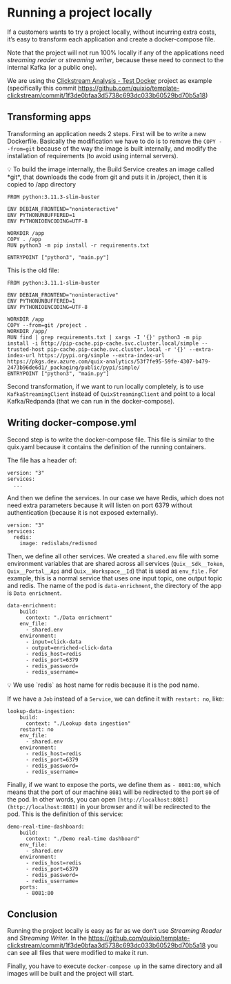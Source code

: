 # Running a project locally

If a customers wants to try a project locally, without incurring extra costs, it’s easy to transform each application and create a docker-compose file.

Note that the project will not run 100% locally if any of the applications need *streaming reader* or *streaming writer*, because these need to connect to the internal Kafka (or a public one).

We are using the [Clickstream Analysis - Test Docker](https://portal.platform.quix.io/topics?workspace=demo-clickstreamanalysis-testdocker) project as example (specifically this commit https://github.com/quixio/template-clickstream/commit/1f3de0bfaa3d5738c693dc033b60529bd70b5a18)

## Transforming apps

Transforming an application needs 2 steps. First will be to write a new Dockerfile. Basically the modification we have to do is to remove the `COPY --from=git` because of the way the image is built internally, and modify the installation of requirements (to avoid using internal servers).

<aside>
💡 To build the image internally, the Build Service creates an image called *git*, that downloads the code from git and puts it in /project, then it is copied to /app directory

</aside>

```docker
FROM python:3.11.3-slim-buster

ENV DEBIAN_FRONTEND="noninteractive"
ENV PYTHONUNBUFFERED=1
ENV PYTHONIOENCODING=UTF-8

WORKDIR /app
COPY . /app
RUN python3 -m pip install -r requirements.txt

ENTRYPOINT ["python3", "main.py"]
```

This is the old file:

```docker
FROM python:3.11.1-slim-buster

ENV DEBIAN_FRONTEND="noninteractive"
ENV PYTHONUNBUFFERED=1
ENV PYTHONIOENCODING=UTF-8

WORKDIR /app
COPY --from=git /project .
WORKDIR /app/
RUN find | grep requirements.txt | xargs -I '{}' python3 -m pip install -i http://pip-cache.pip-cache.svc.cluster.local/simple --trusted-host pip-cache.pip-cache.svc.cluster.local -r '{}' --extra-index-url https://pypi.org/simple --extra-index-url https://pkgs.dev.azure.com/quix-analytics/53f7fe95-59fe-4307-b479-2473b96de6d1/_packaging/public/pypi/simple/
ENTRYPOINT ["python3", "main.py"]
```

Second transformation, if we want to run locally completely, is to use `KafkaStreamingClient` instead of `QuixStreamingClient` and point to a local Kafka/Redpanda (that we can run in the docker-compose).

## Writing docker-compose.yml

Second step is to write the docker-compose file. This file is similar to the quix.yaml because it contains the definition of the running containers.

The file has a header of:

```docker
version: "3"
services:
  ...
```

And then we define the services. In our case we have Redis, which does not need extra parameters because it will listen on port 6379 without authentication (because it is not exposed externally).

```docker
version: "3"
services:
  redis:
    image: redislabs/redismod
```

Then, we define all other services. We created a `shared.env` file with some environment variables that are shared across all services (`Quix__Sdk__Token`, `Quix__Portal__Api` and `Quix__Workspace__Id`) that is used as `env_file` . For example, this is a normal service that uses one input topic, one output topic and redis. The name of the pod is `data-enrichment`, the directory of the app is `Data enrichment`. 

```docker
data-enrichment:
    build:
      context: "./Data enrichment"
    env_file:
      - shared.env
    environment:
      - input=click-data
      - output=enriched-click-data
      - redis_host=redis
      - redis_port=6379
      - redis_password=
      - redis_username=
```

<aside>
💡 We use `redis` as host name for redis because it is the pod name.

</aside>

If we have a `Job` instead of a `Service`, we can define it with `restart: no`, like:

```docker
lookup-data-ingestion:
    build:
      context: "./Lookup data ingestion"
    restart: no
    env_file:
      - shared.env
    environment:
      - redis_host=redis
      - redis_port=6379
      - redis_password=
      - redis_username=
```

Finally, if we want to expose the ports, we define them as `- 8081:80`, which means that the port of our machine `8081` will be redirected to the port `80` of the pod. In other words, you can open `[http://localhost:8081](http://localhost:8081)` in your browser and it will be redirected to the pod. This is the definition of this service:

```docker
demo-real-time-dashboard:
    build:
      context: "./Demo real-time dashboard"
    env_file:
      - shared.env
    environment:
      - redis_host=redis
      - redis_port=6379
      - redis_password=
      - redis_username=
    ports:
      - 8081:80
```

## Conclusion

Running the project locally is easy as far as we don’t use *Streaming Reader* and *Streaming Writer.* In the https://github.com/quixio/template-clickstream/commit/1f3de0bfaa3d5738c693dc033b60529bd70b5a18 you can see all files that were modified to make it run.

Finally, you have to execute `docker-compose up` in the same directory and all images will be built and the project will start.